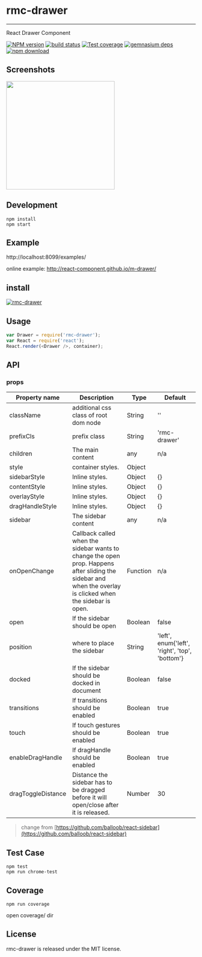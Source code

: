 # rmc-drawer
---

React Drawer Component


[![NPM version][npm-image]][npm-url]
[![build status][travis-image]][travis-url]
[![Test coverage][coveralls-image]][coveralls-url]
[![gemnasium deps][gemnasium-image]][gemnasium-url]
[![npm download][download-image]][download-url]

[npm-image]: http://img.shields.io/npm/v/rmc-drawer.svg?style=flat-square
[npm-url]: http://npmjs.org/package/rmc-drawer
[travis-image]: https://img.shields.io/travis/react-component/m-drawer.svg?style=flat-square
[travis-url]: https://travis-ci.org/react-component/m-drawer
[coveralls-image]: https://img.shields.io/coveralls/react-component/m-drawer.svg?style=flat-square
[coveralls-url]: https://coveralls.io/r/react-component/m-drawer?branch=master
[gemnasium-image]: http://img.shields.io/gemnasium/react-component/m-drawer.svg?style=flat-square
[gemnasium-url]: https://gemnasium.com/react-component/m-drawer
[node-image]: https://img.shields.io/badge/node.js-%3E=_0.10-green.svg?style=flat-square
[node-url]: http://nodejs.org/download/
[download-image]: https://img.shields.io/npm/dm/rmc-drawer.svg?style=flat-square
[download-url]: https://npmjs.org/package/rmc-drawer


## Screenshots

<img src="https://os.alipayobjects.com/rmsportal/gqhazYYGIaUmunx.png" width="288"/>


## Development

```
npm install
npm start
```

## Example

http://localhost:8099/examples/


online example: http://react-component.github.io/m-drawer/


## install


[![rmc-drawer](https://nodei.co/npm/rmc-drawer.png)](https://npmjs.org/package/rmc-drawer)


## Usage

```js
var Drawer = require('rmc-drawer');
var React = require('react');
React.render(<Drawer />, container);
```

## API

### props

| Property name | Description | Type | Default |
|---------------|-------------|------|---------|
| className | additional css class of root dom node | String | '' |
| prefixCls | prefix class | String | 'rmc-drawer' |
| children | The main content | any | n/a |
| style | container styles. | Object |  |
| sidebarStyle | Inline styles. | Object | {} |
| contentStyle | Inline styles. | Object | {} |
| overlayStyle | Inline styles. | Object | {} |
| dragHandleStyle | Inline styles. | Object | {} |
| sidebar | The sidebar content | any | n/a |
| onOpenChange | Callback called when the sidebar wants to change the open prop. Happens after sliding the sidebar and when the overlay is clicked when the sidebar is open. | Function | n/a |
| open | If the sidebar should be open | Boolean | false |
| position | where to place the sidebar | String | 'left', enum{'left', 'right', 'top', 'bottom'} |
| docked | If the sidebar should be docked in document | Boolean | false |
| transitions | If transitions should be enabled | Boolean | true |
| touch | If touch gestures should be enabled | Boolean | true |
| enableDragHandle | If dragHandle should be enabled | Boolean | true |
| dragToggleDistance | Distance the sidebar has to be dragged before it will open/close after it is released. | Number | 30 |

> change from [https://github.com/balloob/react-sidebar](https://github.com/balloob/react-sidebar)


## Test Case

```
npm test
npm run chrome-test
```

## Coverage

```
npm run coverage
```

open coverage/ dir

## License

rmc-drawer is released under the MIT license.
